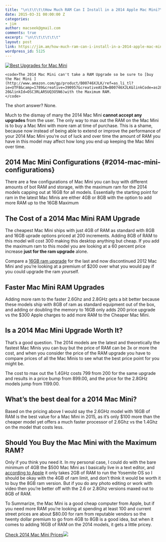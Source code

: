 ```yaml
---
title: "\n\t\t\t\tHow Much RAM Can I Install in a 2014 Apple Mac Mini?\t\t"
date: 2015-03-31 00:00:00 Z
categories:
- jim
author: macseek@gmail.com
comments: true
excerpt: "\n\t\t\t\t\t\t"
layout: post
link: https://jim.am/how-much-ram-can-i-install-in-a-2014-apple-mac-mini/
wordpress_id: 5125
---
```


[![Best Upgrades for Mac Mini](http://www.jim.am/wp-content/uploads/2015/03/Screenshot-2015-03-26-at-4.17.21-PM-300x246.png)](http://www.amazon.com/gp/product/B00746X7G2/ref=as_li_tl?ie=UTF8&camp=1789&creative=390957&creativeASIN=B00746X7G2&linkCode=as2&tag=ramseeker-20&linkId=WGPM4GDZCFTYX5UY)









    
    <code>The 2014 Mac Mini can't take a RAM Upgrade so be sure to [buy the Mac Mini ](http://www.amazon.com/gp/product/B00746XJLK/ref=as_li_tl?ie=UTF8&camp=1789&creative=390957&creativeASIN=B00746XJLK&linkCode=as2&tag=ramseeker-20&linkId=OSC3RLAR5UQ3O5N6)with the Maximum RAM.
    </code>










The short answer? None.




Much to the dismay of many the 2014 Mac Mini **cannot accept any upgrades** from the user. The only way to max out the RAM on the Mac Mini is to buy a Mac Mini with more ram at time of purchase. This is a shame, because now instead of being able to extend or improve the performance of your 2014 Mac Mini you’re out of luck and over time the amount of RAM you have in this model may affect how long you end up keeping the Mac Mini over time.







## 2014 Mac Mini Configurations {#2014-mac-mini-configurations}




There are a few configurations of Mac Mini you can buy with different amounts of bot RAM and storage, with the maximum ram for the 2014 models capping out at 16GB for all models. Essentially the starting point for ram in the latest Mac Minis are either 4GB or 8GB with the option to add more RAM up to the 16GB Maximum




## The Cost of a 2014 Mac Mini RAM Upgrade




The cheapest Mac Mini ships with just 4GB of RAM as standard with 8GB and 16GB uprade options priced at 200 increments. Adding 8GB of RAM to this model will cost 300 making this desktop anything but cheap. If you add the maximum ram to this model you are looking at a 60 percent price increase **just for the ram upgrade** alone.




Compare a [16GB ram upgrade](http://www.amazon.com/gp/product/B008LTBJFW/ref=as_li_tl?ie=UTF8&camp=1789&creative=390957&creativeASIN=B008LTBJFW&linkCode=as2&tag=ramseeker-20&linkId=VOZI6CXS4UHC6YVB) for the last and now discontinued 2012 Mac Mini and you’re looking at a premium of $200 over what you would pay if you could upgrade the ram yourself.




## Faster Mac Mini RAM Upgrades




Adding more ram to the faster 2.6Ghz and 2.8GHz gets a bit better because these models ship with 8GB of ram as standard equipment out of the box, and adding or doubling the memory to 16GB only adds 200 price upgrade vs the $300 Apple charges to add more RAM to the Cheaper Mac Mini.




## Is a 2014 Mac Mini Upgrade Worth It?




That’s a good question. The 2014 models are the latest and theoretically the fastest Mac Minis you can buy but the price of RAM can be 3x or more the cost, and when you consider the price of the RAM upgrade you have to compare prices of all the Mac Minis to see what the best price point for you might be.




The cost to max out the 1.4GHz costs 799 from 200 for the same upgrade and results in a price bump from 899.00, and the price for the 2.8GHz models jump from 1199.00.




## What’s the best deal for a 2014 Mac Mini?




Based on the pricing above I would say the 2.6GHz model with 16GB of RAM is the best value for a Mac Mini in 2015, as it’s only $100 more than the cheaper model yet offers a much faster processor of 2.6Ghz vs the 1.4Ghz on the model that costs less.




## Should You Buy the Mac Mini with the Maximum RAM?




Only if you think you need it. In my personal case, I could do with the bare minimum of 4GB the $500 Mac Mini as I basically live in a text editor, and [according to Apple](https://www.apple.com/osx/how-to-upgrade/) it only takes 2GB of RAM to run the Yosemite OS so I should be okay with the 4GB of ram limit, and don’t think it would be worth it to buy the 8GB ram version. But if you do any photo editing or work with video then you’re better off with the 2.6 or 2.8Ghz versions maxed out to 8GB of RAM.




To Summarize, the Mac Mini is a good cheap computer from Apple, but if you need more RAM you’re looking at spending at least 100 and current street prices are about $80.00 for ram from reputable vendors so the twenty dollar premium to go from 4GB to 8GB is a good idea, but when it comes to adding 16GB of RAM on the 2014 models, it gets a little pricey.




[Check 2014 Mac Mini Prices](http://www.amazon.com/s/?_encoding=UTF8&camp=1789&creative=390957&field-keywords=mac%20mini&linkCode=ur2&tag=ramseeker-20&url=search-alias%3Delectronics&linkId=72WZHDFMXBR3VQF5)![](https://ir-na.amazon-adsystem.com/e/ir?t=ramseeker-20&l=ur2&o=1)


		
